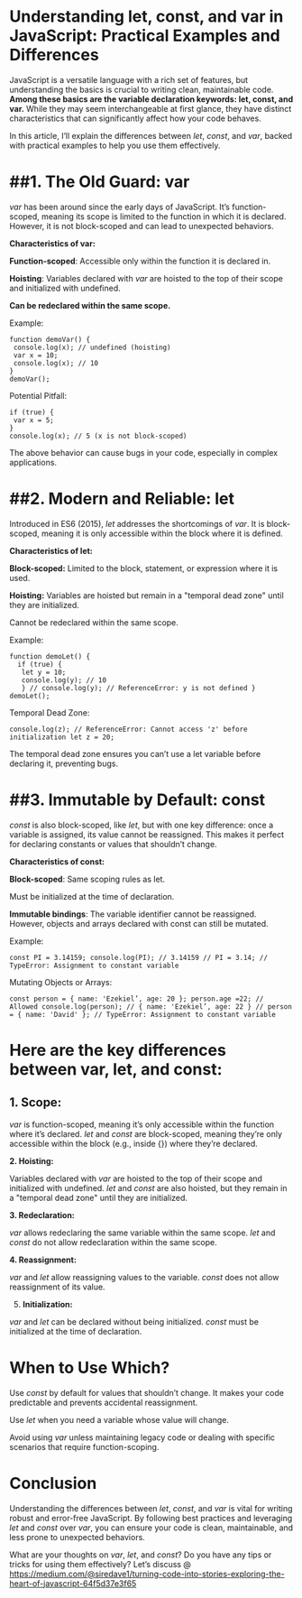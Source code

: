 Understanding let, const, and var in JavaScript: Practical Examples and Differences
===================================================================================

JavaScript is a versatile language with a rich set of features, but understanding the basics is crucial to writing clean, maintainable code. **Among these basics are the variable declaration keywords: let, const, and var.** While they may seem interchangeable at first glance, they have distinct characteristics that can significantly affect how your code behaves.

In this article, I’ll explain the differences between _let_, _const_, and _var_, backed with practical examples to help you use them effectively.

##1. The Old Guard: var
======================

_var_ has been around since the early days of JavaScript. It’s function-scoped, meaning its scope is limited to the function in which it is declared. However, it is not block-scoped and can lead to unexpected behaviors.

**Characteristics of var:**

**Function-scoped**: Accessible only within the function it is declared in.

**Hoisting**: Variables declared with _var_ are hoisted to the top of their scope and initialized with undefined.

**Can be redeclared within the same scope.**

Example:

```
function demoVar() { 
 console.log(x); // undefined (hoisting)
 var x = 10; 
 console.log(x); // 10 
} 
demoVar(); 
```

Potential Pitfall:

```
if (true) { 
 var x = 5; 
} 
console.log(x); // 5 (x is not block-scoped) 
```

The above behavior can cause bugs in your code, especially in complex applications.

##2. Modern and Reliable: let
============================

Introduced in ES6 (2015), _let_ addresses the shortcomings of _var_. It is block-scoped, meaning it is only accessible within the block where it is defined.

**Characteristics of let:**

**Block-scoped:** Limited to the block, statement, or expression where it is used.

**Hoisting:** Variables are hoisted but remain in a "temporal dead zone" until they are initialized.

Cannot be redeclared within the same scope.

Example:

```
function demoLet() { 
  if (true) { 
   let y = 10; 
   console.log(y); // 10
   } // console.log(y); // ReferenceError: y is not defined } 
demoLet(); 
```

Temporal Dead Zone:

```
console.log(z); // ReferenceError: Cannot access 'z' before initialization let z = 20; 
```

The temporal dead zone ensures you can’t use a let variable before declaring it, preventing bugs.

##3. Immutable by Default: const
===============================

_const_ is also block-scoped, like _let_, but with one key difference: once a variable is assigned, its value cannot be reassigned. This makes it perfect for declaring constants or values that shouldn’t change.

**Characteristics of const:**

**Block-scoped**: Same scoping rules as let.

Must be initialized at the time of declaration.

**Immutable bindings**: The variable identifier cannot be reassigned. However, objects and arrays declared with const can still be mutated.

Example:

```
const PI = 3.14159; console.log(PI); // 3.14159 // PI = 3.14; // TypeError: Assignment to constant variable 
```

Mutating Objects or Arrays:

```
const person = { name: 'Ezekiel’, age: 20 }; person.age =22; // Allowed console.log(person); // { name: 'Ezekiel’, age: 22 } // person = { name: 'David' }; // TypeError: Assignment to constant variable 
```

Here are the key differences between var, let, and const:
=========================================================

**1. Scope**:
--------------

_var_ is function-scoped, meaning it’s only accessible within the function where it’s declared.
_let_ and _const_ are block-scoped, meaning they’re only accessible within the block (e.g., inside {}) where they’re declared.

**2. Hoisting:**

Variables declared with _var_ are hoisted to the top of their scope and initialized with undefined.
_let_ and _const_ are also hoisted, but they remain in a "temporal dead zone" until they are initialized.

**3. Redeclaration:**

_var_ allows redeclaring the same variable within the same scope.
_let_ and _const_ do not allow redeclaration within the same scope.

**4. Reassignment:**

_var_ and _let_ allow reassigning values to the variable.
_const_ does not allow reassignment of its value.

5. **Initialization:**

_var_ and _let_ can be declared without being initialized.
_const_ must be initialized at the time of declaration.

**When to Use Which?**
======================

Use _const_ by default for values that shouldn’t change. It makes your code predictable and prevents accidental reassignment.

Use _let_ when you need a variable whose value will change.

Avoid using _var_ unless maintaining legacy code or dealing with specific scenarios that require function-scoping.

Conclusion
==========

Understanding the differences between _let_, _const_, and _var_ is vital for writing robust and error-free JavaScript. By following best practices and leveraging _let_ and _const_ over _var_, you can ensure your code is clean, maintainable, and less prone to unexpected behaviors.

What are your thoughts on _var_, _let_, and _const_? Do you have any tips or tricks for using them effectively? Let’s discuss @  https://medium.com/@siredave1/turning-code-into-stories-exploring-the-heart-of-javascript-64f5d37e3f65